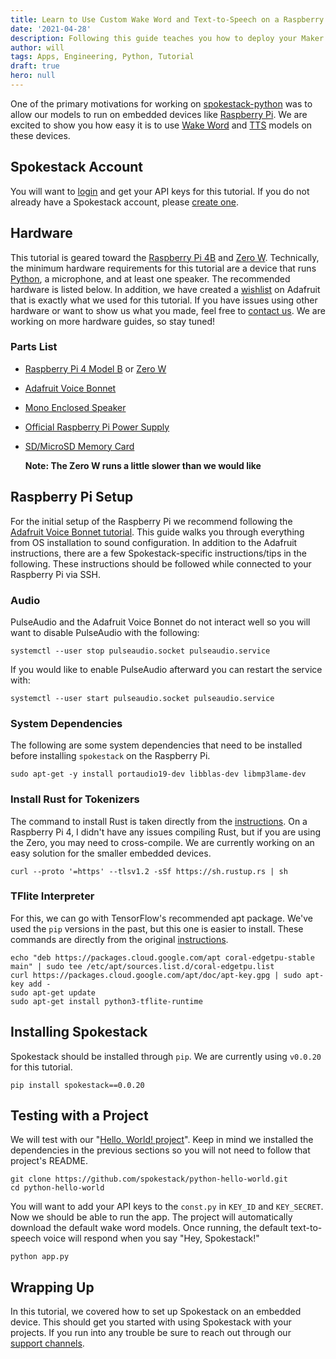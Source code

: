 ```yaml
---
title: Learn to Use Custom Wake Word and Text-to-Speech on a Raspberry Pi.
date: '2021-04-28'
description: Following this guide teaches you how to deploy your Maker models on an embedded device.
author: will
tags: Apps, Engineering, Python, Tutorial
draft: true
hero: null
---
```


One of the primary motivations for working on [spokestack-python](https://github.com/spokestack/spokestack-python) was to allow our models to run on embedded devices like [Raspberry Pi](https://www.raspberrypi.org/). We are excited to show you how easy it is to use [Wake Word](/docs/concepts/wakeword) and [TTS](/docs/concepts/tts) models on these devices.

## Spokestack Account

You will want to [login](/account/login) and get your API keys for this tutorial. If you do not already have a Spokestack account, please [create one](/account/create).

## Hardware

This tutorial is geared toward the [Raspberry Pi 4B](https://www.raspberrypi.org/products/raspberry-pi-4-model-b/) and [Zero W](https://www.raspberrypi.org/products/raspberry-pi-zero-w/). Technically, the minimum hardware requirements for this tutorial are a device that runs [Python](https://www.python.org), a microphone, and at least one speaker. The recommended hardware is listed below. In addition, we have created a [wishlist](https://www.adafruit.com/wishlists/524930) on Adafruit that is exactly what we used for this tutorial. If you have issues using other hardware or want to show us what you made, feel free to [contact us](/support). We are working on more hardware guides, so stay tuned!

### Parts List

- [Raspberry Pi 4 Model B](https://www.adafruit.com/product/4296) or [Zero W](https://www.adafruit.com/product/3708)
- [Adafruit Voice Bonnet](https://www.adafruit.com/product/4757)
- [Mono Enclosed Speaker](https://www.adafruit.com/product/3351)
- [Official Raspberry Pi Power Supply](https://www.adafruit.com/product/4298)
- [SD/MicroSD Memory Card](https://www.adafruit.com/product/2693)

  **Note: The Zero W runs a little slower than we would like**

## Raspberry Pi Setup

For the initial setup of the Raspberry Pi we recommend following the [Adafruit Voice Bonnet tutorial](https://learn.adafruit.com/adafruit-voice-bonnet/overview). This guide walks you through everything from OS installation to sound configuration. In addition to the Adafruit instructions, there are a few Spokestack-specific instructions/tips in the following. These instructions should be followed while connected to your Raspberry Pi via SSH.

### Audio

PulseAudio and the Adafruit Voice Bonnet do not interact well so you will want to disable PulseAudio with the following:

```shell
systemctl --user stop pulseaudio.socket pulseaudio.service
```

If you would like to enable PulseAudio afterward you can restart the service with:

```shell
systemctl --user start pulseaudio.socket pulseaudio.service
```

### System Dependencies

The following are some system dependencies that need to be installed before installing `spokestack` on the Raspberry Pi.

`sudo apt-get -y install portaudio19-dev libblas-dev libmp3lame-dev`

### Install Rust for Tokenizers

The command to install Rust is taken directly from the [instructions](https://www.rust-lang.org/tools/install). On a Raspberry Pi 4, I didn't have any issues compiling Rust, but if you are using the Zero, you may need to cross-compile. We are currently working on an easy solution for the smaller embedded devices.

`curl --proto '=https' --tlsv1.2 -sSf https://sh.rustup.rs | sh`

### TFlite Interpreter

For this, we can go with TensorFlow's recommended apt package. We've used the `pip` versions in the past, but this one is easier to install. These commands are directly from the original [instructions](https://www.tensorflow.org/lite/guide/python#install_tensorflow_lite_for_python).

```shell
echo "deb https://packages.cloud.google.com/apt coral-edgetpu-stable main" | sudo tee /etc/apt/sources.list.d/coral-edgetpu.list
curl https://packages.cloud.google.com/apt/doc/apt-key.gpg | sudo apt-key add -
sudo apt-get update
sudo apt-get install python3-tflite-runtime
```

## Installing Spokestack

Spokestack should be installed through `pip`. We are currently using `v0.0.20` for this tutorial.

```shell
pip install spokestack==0.0.20
```

## Testing with a Project

We will test with our "[Hello, World! project](https://github.com/spokestack/python-hello-world)". Keep in mind we installed the dependencies in the previous sections so you will not need to follow that project's README.

```shell
git clone https://github.com/spokestack/python-hello-world.git
cd python-hello-world
```

You will want to add your API keys to the `const.py` in `KEY_ID` and `KEY_SECRET`. Now we should be able to run the app. The project will automatically download the default wake word models. Once running, the default text-to-speech voice will respond when you say "Hey, Spokestack!"

```shell
python app.py
```

## Wrapping Up

In this tutorial, we covered how to set up Spokestack on an embedded device. This should get you started with using Spokestack with your projects. If you run into any trouble be sure to reach out through our [support channels](/support).
